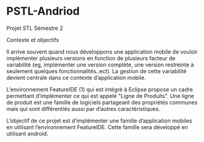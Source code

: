 PSTL-Andriod
============

Projet STL Sémestre 2

Contexte et objectifs

Il arrive souvent quand nous développons une application mobile de vouloir implémenter plusieurs versions en fonction de plusieurs facteur de variabilité (eg, implémenter une version complète, une version restreinte à seulement quelques fonctionnalités..ect). La gestion de cette variabilité devient centrale dans ce contexte d’application mobile.

L’environnement FeatureIDE (1) qui est intégré à Eclipse propose un cadre permettant d’implémenter ce qui est appelé "Ligne de Produits". Une ligne de produit est une famille de logiciels partageant des propriétés communes mais qui sont différentiés aussi par d’autres caractéristiques.

L’objectif de ce projet est d’implémenter une famille d’application mobiles en utilisant l’environnement FeatureIDE. Cette famille sera développé en utilisant android.
